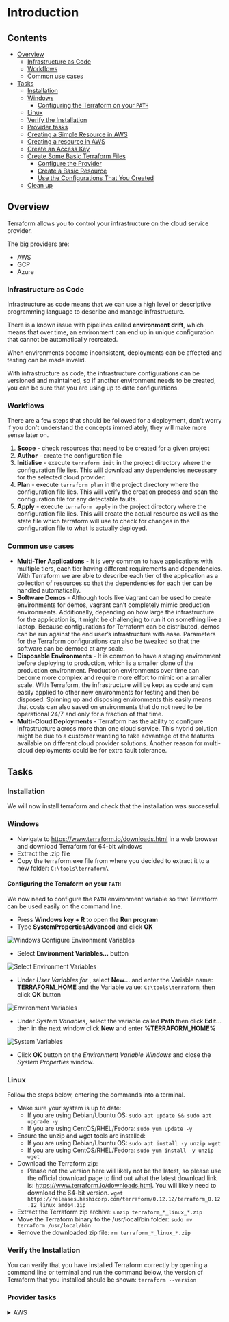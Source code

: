 # Introduction

<!--TOC_START-->
## Contents
- [Overview](#overview)
	- [Infrastructure as Code](#infrastructure-as-code)
	- [Workflows](#workflows)
	- [Common use cases](#common-use-cases)
- [Tasks](#tasks)
	- [Installation](#installation)
	- [Windows](#windows)
		- [Configuring the Terraform on your `PATH`](#configuring-the-terraform-on-your-path)
	- [Linux](#linux)
	- [Verify the Installation](#verify-the-installation)
	- [Provider tasks](#provider-tasks)
	- [Creating a Simple Resource in AWS](#creating-a-simple-resource-in-aws)
	- [Creating a resource in AWS](#creating-a-resource-in-aws)
	- [Create an Access Key](#create-an-access-key)
	- [Create Some Basic Terraform Files](#create-some-basic-terraform-files)
		- [Configure the Provider](#configure-the-provider)
		- [Create a Basic Resource](#create-a-basic-resource)
		- [Use the Configurations That You Created](#use-the-configurations-that-you-created)
	- [Clean up](#clean-up)

<!--TOC_END-->
## Overview

Terraform allows you to control your infrastructure on the cloud service provider. 

The big providers are: 
* AWS
* GCP
* Azure 

### Infrastructure as Code

Infrastructure as code means that we can use a high level or descriptive programming language to describe and manage infrastructure.
 
There is a known issue with pipelines called **environment drift**, which means that over time, an environment can end up in unique configuration that cannot be automatically recreated.
 
When environments become inconsistent, deployments can be affected and testing can be made invalid.
 
With infrastructure as code, the infrastructure configurations can be versioned and maintained, so if another environment needs to be created, you can be sure that you are using up to date configurations.

### Workflows

There are a few steps that should be followed for a deployment, don't worry if you don't understand the concepts immediately, they will make more sense later on.

1. **Scope** - check resources that need to be created for a given project
2. **Author** - create the configuration file
3. **Initialise** - execute `terraform init` in the project directory where the configuration file lies. 
This will download any dependencies necessary for the selected cloud provider.
4. **Plan** - execute `terraform plan` in the project directory where the configuration file lies. 
This will verify the creation process and scan the configuration file for any detectable faults.
5. **Apply** - execute `terraform apply` in the project directory where the configuration file lies. 
This will create the actual resource as well as the state file which terraform will use to check for changes in the configuration file to what is actually deployed.

### Common use cases

* **Multi-Tier Applications** - It is very common to have applications with multiple tiers, each tier having different requirements and dependencies. 
With Terraform we are able to describe each tier of the application as a collection of resources so that the dependencies for each tier can be handled automatically.
* **Software Demos** - Although tools like Vagrant can be used to create environments for demos, vagrant can’t completely mimic production environments.
Additionally, depending on how large the infrastructure for the application is, it might be challenging to run it on something like a laptop.
 Because configurations for Terraform can be distributed, demos can be run against the end user’s infrastructure with ease. 
 Parameters for the Terraform configurations can also be tweaked so that the software can be demoed at any scale.
* **Disposable Environments** - It is common to have a staging environment before deploying to production, which is a smaller clone of the production environment. 
Production environments over time can become more complex and require more effort to mimic on a smaller scale. 
With Terraform, the infrastructure will be kept as code and can easily applied to other new environments for testing and then be disposed. 
Spinning up and disposing environments this easily means that costs can also saved on environments that do not need to be operational 24/7 and only for a fraction of that time.
* **Multi-Cloud Deployments** - Terraform has the ability to configure infrastructure across more than one cloud service.
 This hybrid solution might be due to a customer wanting to take advantage of the features available on different cloud provider solutions. 
Another reason for multi-cloud deployments could be for extra fault tolerance.

## Tasks

### Installation

We will now install terraform and check that the installation was successful.

### Windows

* Navigate to https://www.terraform.io/downloads.html in a web browser and download Terraform for 64-bit windows
* Extract the .zip file
* Copy the terraform.exe file from where you decided to extract it to a new folder: `C:\tools\terraform\`

#### Configuring the Terraform on your `PATH`
We now need to configure the `PATH` environment variable so that Terraform can be used easily on the command line.
- Press **Windows key + R** to open the **Run program**
- Type **SystemPropertiesAdvanced** and click **OK**
    
![Windows Configure Environment Variables](https://imgur.com/6y4t3MX.jpg)
    
- Select **Environment Variables...** button
    
![Select Environment Variables](https://imgur.com/XihMpT9.jpg)
    
- Under *User Variables for <your-username>*, select **New…** and enter the Variable name: **TERRAFORM_HOME** and the Variable value: `C:\tools\terraform`, then click **OK** button
    
![Environment Variables](https://imgur.com/EaIt6Jv.jpg)
    
- Under *System Variables*, select the variable called **Path** then click **Edit…** then in the next window click **New** and enter **%TERRAFORM_HOME%**
    
![System Variables](https://imgur.com/bkXxBsK.jpg)
    
- Click **OK** button on the *Environment Variable Windows* and close the *System Properties* window.
    

### Linux

Follow the steps below, entering the commands into a terminal. 
* Make sure your system is up to date:
    * If you are using Debian/Ubuntu OS: `sudo apt update && sudo apt upgrade -y`
    * If you are using CentOS/RHEL/Fedora: `sudo yum update -y`
* Ensure the unzip and wget tools are installed:
    * If you are using Debian/Ubuntu OS: `sudo apt install -y unzip wget`
    * If you are using CentOS/RHEL/Fedora: `sudo yum install -y unzip wget`
* Download the Terraform zip:
    * Please not the version here will likely not be the latest, so please use the official download page to find out what the latest download link is: https://www.terraform.io/downloads.html. 
     You will likely need to download the 64-bit version.
    `wget https://releases.hashicorp.com/terraform/0.12.12/terraform_0.12.12_linux_amd64.zip`
* Extract the Terraform zip archive: `unzip terraform_*_linux_*.zip`
* Move the Terraform binary to the /usr/local/bin folder: `sudo mv terraform /usr/local/bin`
* Remove the downloaded zip file: `rm terraform_*_linux_*.zip`

### Verify the Installation
You can verify that you have installed Terraform correctly by opening a command line or terminal and run the command below, the version of Terraform that you installed should be shown: `terraform --version`

### Provider tasks
<details>

<summary>AWS</summary>

### Creating a Simple Resource in AWS

We will now create a resource in AWS and check that it has been successfully created.

### Creating a resource in AWS

Before going forward with this task there are a couple of pre-requisites:
* Your terraform installation has to be working
* You will need an AWS account
    * If you don't have one, you can create a free account by going to: [AWS free account](https://aws.amazon.com/free)
    
We will now create a resource in AWS using Terraform.

### Create an Access Key
First you need to find your `access_key` and `secret_key` in order to give terraform access to manage resources on AWS.

You can find them by following these steps:
* Log in to your *AWS Management Console*
* Click on your user name at the top right of the page
* Click on the *Security Credentials* link from the drop-down menu
* Find the *Access Credentials* section, and copy the latest *Access Key ID*, this is the `access_key` 
* Click on the Show link in the same row, and copy the Secret Access Key, this is the `secret_key` 
    * If there is no Secret Access Key, create a new one
* Copy and save both in some text file but make sure to note down which is which. 
After saving both of them you should have them looking like this in your text file.
```
access_key = "AKIBIWX7DKIDGMCHPG4A"
secret_key = "3gSerUT5rreC989K5l4f3WcGZ0yUNaltaw4C8r/1"
```

### Create Some Basic Terraform Files
For the next step create a new folder, you can pick any name for it but a suggested one would be `example_1`.

Within the newly created folder, create a new file called `main.tf`.

Open the `main.tf` with a text editor of your choosing.

#### Configure the Provider
We will now declare in terraform syntax what provider we'll be using, as well as the `access_key`, `secret_key` and region where the resource will be created.

Place the following into your `main.tf` file:

```
provider "aws" {
	access_key = "AKIBIWX7DKIDGMCHPG4A"
	secret_key = "3gSerUT5rreC989K5l4f3WcGZ0yUNaltaw4C8r/1"
	region = "eu-west-2"
}
```

First line tells terraform that the cloud provider will be `aws`.

Second and third lines are required to authenticate with `aws` and give terraform access to manage the resources.

Fourth line is specifying which region the resource will be created.

#### Create a Basic Resource
For the next step we need to tell terraform what resource to create.

Place the following into your `main.tf` file below the `provider`:

```
resource "aws_instance" "example" {
	ami = "ami-2757f631"
	instance_type = "t2.micro"
}
```

The first line is telling terraform to create a new resource, in this case a virtual machine instance, with the name of `example`.

Second line is declaring what *Amazon Machine Image* to use for the operating system.

Third line is declaring what instance type to use, this will determine how many virtual CPUs and Memory it will have.

`main.tf` should look similar to this once you have place the two pieces of text into it:
```
provider "aws" {
	access_key = "AKIBIWX7DKIDGMCHPG4A"
	secret_key = "3gSerUT5rreC989K5l4f3WcGZ0yUNaltaw4C8r/1"
	region = "eu-west-2"
}

resource "aws_instance" "example" {
	ami = "ami-2757f631"
	instance_type = "t2.micro"
}
```

#### Use the Configurations That You Created
* Open a terminal in the directory where the `main.tf` file is located.
* Run the following command for terraform to get any required dependencies based on the cloud provider being used:
    `terraform init`
* Run the following command to scan the `main.tf` for any issues:
    `terraform plan`
* Run the following command to create the real resource:
    `terraform apply`
* Once terraform will give you a prompt about the successful operation in the *AWS console* under *Compute* and then *EC2* check that the resource has been created. 
Make sure that you are within the correct region, otherwise you won't be able to see the resource.
    

### Clean up

To delete the created resource run the following command in the terminal, make sure that the terminal is in the directory where `main.tf` is located:
    `terraform destroy` 

Check in the *AWS console* under *Compute* and then *EC2* check that the resource has been deleted.

Make sure that you are within the correct region, otherwise you won't be able to see the resource.
</details>
